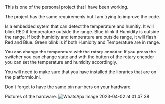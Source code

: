 

This is one of the personal project that I have been working.

The project has the same requirements but I am trying to improve the code.

Is a embedded sytem that can detect the temperature and humitiy. It will blink RED if temperature outside the range. Blue
blink if Humidity is outside the range. If both humidity and temperature are outside range, it will flash Red and Blue. Green blink is if both Humidity and Temperature are in range.

You can change the temperature with the rotary encoder. If you press the switcher you can change state and with the button of the rotary encoder you can set the temperature and humidity accordingly.

You will need to make sure that you have installed the libraries that are on the platformio.ini.

Don't forget to have the same pin numbers on your hardware. 

Pictures of the hardware.
![WhatsApp Image 2023-04-02 at 01 47 38](https://user-images.githubusercontent.com/79543944/229326679-fd0f4a8a-62c3-4304-a1f6-9b301fbe93a9.jpeg)

